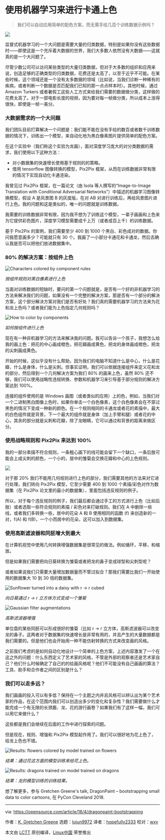 使用机器学习来进行卡通上色
======

> 我们可以自动应用简单的配色方案，而无需手绘几百个训练数据示例吗？

![](https://opensource.com/sites/default/files/styles/image-full-size/public/lead-images/art-yearbook-paint-draw-create-creative.png?itok=t9fOdlyJ)

监督式机器学习的一个大问题是需要大量的归类数据，特别是如果你没有这些数据时——即使这是一个充斥着大数据的世界，我们大多数人依然没有大数据——这就真的是一个大问题了。

尽管少数公司可以访问某些类型的大量归类数据，但对于大多数的组织和应用来说，创造足够的正确类型的归类数据，花费还是太高了，以至于近乎不可能。在某些时候，这个领域还是一个没有太多数据的领域（比如说，当我们诊断一种稀有的疾病，或者判断一个数据是否匹配我们已知的那一点点样本时）。其他时候，通过 Amazon Turkers 或者暑假工这些人工方式来给我们需要的数据做分类，这样做的花费太高了。对于一部电影长度的视频，因为要对每一帧做分类，所以成本上涨得很快，即使是一帧一美分。

### 大数据需求的一个大问题

我们团队目前打算解决一个问题是：我们能不能在没有手绘的数百或者数千训练数据的情况下，训练出一个模型，来自动化地为黑白像素图片提供简单的配色方案。

在这个实验中（我们称这个实验为龙画），面对深度学习庞大的对分类数据的需求，我们使用以下这种方法：

  * 对小数据集的快速增长使用基于规则的的策略。
  * 借用 tensorflow 图像转换的模型，Pix2Pix 框架，从而在训练数据非常有限的情况下实现自动化卡通渲染。
  
我曾见过 Pix2Pix 框架，在一篇论文（由 Isola 等人撰写的“Image-to-Image Translation with Conditional Adversarial Networks”）中描述的机器学习图像转换模型，假设 A 是风景图 B 的灰度版，在对 AB 对进行训练后，再给风景图片进行上色。我的问题和这是类似的，唯一的问题就是训练数据。

我需要的训练数据非常有限，因为我不想为了训练这个模型，一辈子画画和上色来为它提供彩色图片，深度学习模型需要成千上万（或者成百上千）的训练数据。

基于 Pix2Pix 的案例，我们需要至少 400 到 1000 个黑白、彩色成对的数据。你问我愿意画多少？可能就只有 30 个。我画了一小部分卡通花和卡通龙，然后去确认我是否可以把他们放进数据集中。

### 80% 的解决方案：按组件上色

![Characters colored by component rules][4]

*按组件规则对黑白像素进行上色*

当面对训练数据的短缺时，要问的第一个问题就是，是否有一个好的非机器学习的方法来解决我们的问题，如果没有一个完整的解决方案，那是否有一个部分的解决方案，这个部分解决方案对我们是否有好处？我们真的需要机器学习的方法来为花和龙上色吗？或者我们能为上色指定几何规则吗？

![How to color by components][6]

*如何按组件进行上色*

现在有一种非机器学习的方法来解决我的问题。我可以告诉一个孩子，我想怎么给我的画上色：把花的中心画成橙色，把花瓣画成黄色，把龙的身体画成橙色，把龙的尖刺画成黄色。

开始的时候，这似乎没有什么帮助，因为我们的电脑不知道什么是中心，什么是花瓣，什么是身体，什么是尖刺。但事实证明，我们可以依据连接组件来定义花和龙的部分，然后得到一个几何解决方案为我们 80% 的画来上色，虽然 80% 还不够，我们可以使用战略性违规转换、参数和机器学习来引导基于部分规则的解决方案达到 100%。

连接的组件使用的是 Windows 画图（或者类似的应用）上的色，例如，当我们对一个二进制黑白图像上色时，如果你单击一个白色像素，这个白色像素会在不穿过黑色的情况下变成一种新的颜色。在一个规则相同的卡通龙或者花的素描中，最大的白色组件就是背景，下一个最大的组件就是身体（加上手臂和腿）或者花的中心，其余的部分就是尖刺和花瓣，除了龙眼睛，它可以通过和背景的距离来做区分。

### 使用战略规则和 Pix2Pix 来达到 100%

我的一部分素描不符合规则，一条粗心画下的线可能会留下一个缺口，一条后肢可能会上成尖刺的颜色，一个小的，居中的雏菊会交换花瓣和中心的上色规则。

![](https://opensource.com/sites/default/files/styles/panopoly_image_original/public/u128651/dragonpaint4.png?itok=MOiaVxMS)

对于那 20% 我们不能用几何规则进行上色的部分，我们需要其他的方法来对它进行处理，我们转向 Pix2Pix 模型，它至少需要 400 到 1000 个素描/彩色对作为数据集（在 Pix2Pix 论文里的最小的数据集），里面包括违反规则的例子。

所以，对于每个违反规则的例子，我们最后都会通过手工的方式进行上色（比如后肢）或者选取一些符合规则的素描 / 彩色对来打破规则。我们在 A 中删除一些线，或者我们多转换一些，居中的花朵 A 和 B 使用相同的函数 (f) 来创造新的一对，f(A) 和 f(B)，一个小而居中的花朵，这可以加入到数据集。

### 使用高斯滤波器和同胚增大到最大

在计算机视觉中使用几何转换增强数据集是很常见的做法。例如循环，平移，和缩放。

但是如果我们需要把向日葵转换为雏菊或者把龙的鼻子变成球型和尖刺型呢？

或者如果说我们只需要大量增加数据量而不管过拟合？那我们需要比我们一开始使用的数据集大 10 到 30 倍的数据集。

![Sunflower turned into a daisy with r -> r cubed][9]

*向日葵通过 r -> r 立方体方式变成一个雏菊*

![Gaussian filter augmentations][11]

*高斯滤波器增强*

单位盘的某些同胚可以形成很好的雏菊（比如 r -> r 立方体，高斯滤波器可以改变龙的鼻子。这两者对于数据集的快速增长是非常有用的，并且产生的大量数据都是我们需要的。但是他们也会开始用一种不能仿射转换的方式来改变画的风格。

之前我们考虑的是如何自动化地设计一个简单的上色方案，上述内容激发了一个在这之外的问题：什么东西定义了艺术家的风格，不管是外部的观察者还是艺术家自己？他们什么时候确定了自己的的绘画风格呢？他们不可能没有自己画画的算法？工具、助手和合作者之间的区别是什么？

### 我们可以走多远？

我们画画的投入可以有多低？保持在一个主题之内并且风格可以辨认出为某个艺术家的作品，在这个范围内我们可以创造出多少的变化和复杂性？我们需要做什么才能完成一个有无限的长颈鹿、龙、花的游行画卷？如果我们有了这样一幅，我们可以用它来做什么？

这些都是我们会继续在后面的工作中进行探索的问题。

但是现在，规则、增强和 Pix2Pix 模型起作用了。我们可以很好地为花上色了，给龙上色也不错。

![Results: flowers colored by model trained on flowers][14]

*结果：通过花这方面的模型训练来给花上色。*

![Results: dragons trained on model trained on dragons][16]

*结果：龙的模型训练的训练结果。*

想了解更多，参与 Gretchen Greene's talk, DragonPaint – bootstrapping small data to color cartoons, 在 PyCon Cleveland 2018.

--------------------------------------------------------------------------------

via: https://opensource.com/article/18/4/dragonpaint-bootstrapping

作者：[K. Gretchen Greene][a]
选题：[lujun9972](https://github.com/lujun9972)
译者：[hopefully2333](https://github.com/hopefully2333)
校对：[wxy](https://github.com/wxy)

本文由 [LCTT](https://github.com/LCTT/TranslateProject) 原创编译，[Linux中国](https://linux.cn/) 荣誉推出

[a]:https://opensource.com/users/kggreene
[1]:https://www.mturk.com/
[2]:https://phillipi.github.io/pix2pix/
[3]:/file/393246
[4]:https://opensource.com/sites/default/files/styles/panopoly_image_original/public/u128651/dragonpaint2.png?itok=qw_q72A5 (Characters colored by component rules)
[5]:/file/393251
[6]:https://opensource.com/sites/default/files/styles/panopoly_image_original/public/u128651/dragonpaint3.png?itok=JK3TPcvp (How to color by components)
[7]:https://arxiv.org/abs/1611.07004
[8]:/file/393261
[9]:https://opensource.com/sites/default/files/styles/panopoly_image_original/public/u128651/dragonpaint5.png?itok=GvipU8l8 (Sunflower turned into a daisy with r -> r cubed)
[10]:/file/393266
[11]:https://opensource.com/sites/default/files/styles/panopoly_image_original/public/u128651/dragonpaint6.png?itok=r14I2Fyz (Gaussian filter augmentations)
[12]:https://en.wikipedia.org/wiki/Affine_transformation
[13]:/file/393271
[14]:https://opensource.com/sites/default/files/styles/panopoly_image_original/public/u128651/dragonpaint7.png?itok=xKWvyi_T (Results: flowers colored by model trained on flowers)
[15]:/file/393276
[16]:https://opensource.com/sites/default/files/styles/panopoly_image_original/public/u128651/dragonpaint8.png?itok=fSM5ovBT (Results: dragons trained on model trained on dragons)
[17]:https://us.pycon.org/2018/schedule/presentation/113/
[18]:https://us.pycon.org/2018/
